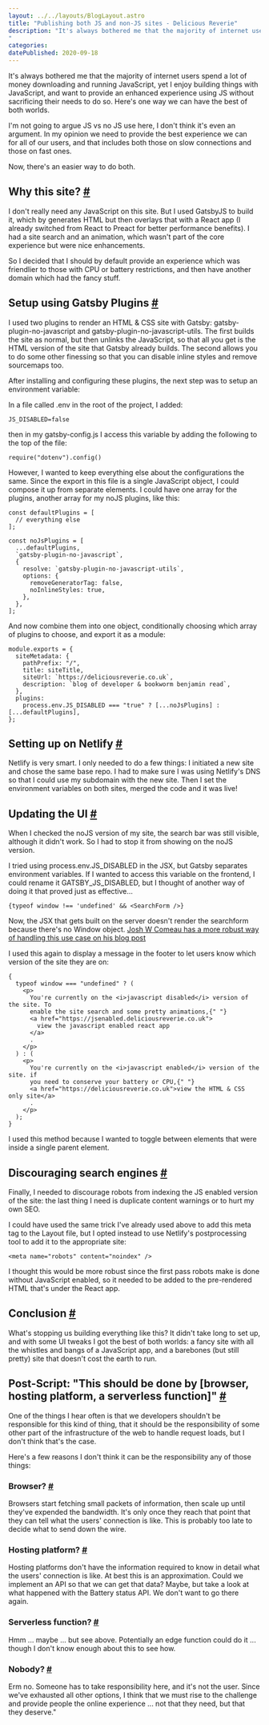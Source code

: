 ```yaml
---
layout: ../../layouts/BlogLayout.astro
title: "Publishing both JS and non-JS sites - Delicious Reverie"
description: "It's always bothered me that the majority of internet users spend a lot of money downloading and running JavaScript, yet I enjoy building things with JavaScript, and want to provide an enhanced experience using JS ... without sacrificing their needs to do so. Now, there's an easier way to do both.
"
categories:
datePublished: 2020-09-18
---
```

It's always bothered me that the majority of internet users spend a lot of money downloading and running JavaScript, yet I enjoy building things with JavaScript, and want to provide an enhanced experience using JS without sacrificing their needs to do so. Here's one way we can have the best of both worlds.

I'm not going to argue JS vs no JS use here, I don't think it's even an argument. In my opinion we need to provide the best experience we can for all of our users, and that includes both those on slow connections and those on fast ones.

Now, there's an easier way to do both.

## Why this site? [#](https://deliciousreverie.co.uk/posts/publishing-both-js-non-js-sites/#why-this-site)

I don't really need any JavaScript on this site. But I used GatsbyJS to build it, which by generates HTML but then overlays that with a React app (I already switched from React to Preact for better performance benefits). I had a site search and an animation, which wasn't part of the core experience but were nice enhancements.

So I decided that I should by default provide an experience which was friendlier to those with CPU or battery restrictions, and then have another domain which had the fancy stuff.

## Setup using Gatsby Plugins [#](https://deliciousreverie.co.uk/posts/publishing-both-js-non-js-sites/#setup-using-gatsby-plugins)

I used two plugins to render an HTML & CSS site with Gatsby: gatsby-plugin-no-javascript and gatsby-plugin-no-javascript-utils. The first builds the site as normal, but then unlinks the JavaScript, so that all you get is the HTML version of the site that Gatsby already builds. The second allows you to do some other finessing so that you can disable inline styles and remove sourcemaps too.

After installing and configuring these plugins, the next step was to setup an environment variable:

In a file called .env in the root of the project, I added:

```
JS_DISABLED=false
```

then in my gatsby-config.js I access this variable by adding the following to the top of the file:

```
require("dotenv").config()
```

However, I wanted to keep everything else about the configurations the same. Since the export in this file is a single JavaScript object, I could compose it up from separate elements. I could have one array for the plugins, another array for my noJS plugins, like this:

```
const defaultPlugins = [
  // everything else
];

const noJsPlugins = [
  ...defaultPlugins,
  `gatsby-plugin-no-javascript`,
  {
    resolve: `gatsby-plugin-no-javascript-utils`,
    options: {
      removeGeneratorTag: false,
      noInlineStyles: true,
    },
  },
];
```

And now combine them into one object, conditionally choosing which array of plugins to choose, and export it as a module:

```
module.exports = {
  siteMetadata: {
    pathPrefix: "/",
    title: siteTitle,
    siteUrl: `https://deliciousreverie.co.uk`,
    description: `blog of developer & bookworm benjamin read`,
  },
  plugins:
    process.env.JS_DISABLED === "true" ? [...noJsPlugins] : [...defaultPlugins],
};
```

## Setting up on Netlify [#](https://deliciousreverie.co.uk/posts/publishing-both-js-non-js-sites/#setting-up-on-netlify)

Netlify is very smart. I only needed to do a few things: I initiated a new site and chose the same base repo. I had to make sure I was using Netlify's DNS so that I could use my subdomain with the new site. Then I set the environment variables on both sites, merged the code and it was live!

## Updating the UI [#](https://deliciousreverie.co.uk/posts/publishing-both-js-non-js-sites/#updating-the-ui)

When I checked the noJS version of my site, the search bar was still visible, although it didn't work. So I had to stop it from showing on the noJS version.

I tried using process.env.JS\_DISABLED in the JSX, but Gatsby separates environment variables. If I wanted to access this variable on the frontend, I could rename it GATSBY\_JS\_DISABLED, but I thought of another way of doing it that proved just as effective...

```
{typeof window !== 'undefined' && <SearchForm />}
```

Now, the JSX that gets built on the server doesn't render the searchform because there's no Window object. [Josh W Comeau has a more robust way of handling this use case on his blog post](https://joshwcomeau.com/react/the-perils-of-rehydration/)

I used this again to display a message in the footer to let users know which version of the site they are on:

```
{
  typeof window === "undefined" ? (
    <p>
      You're currently on the <i>javascript disabled</i> version of the site. To
      enable the site search and some pretty animations,{" "}
      <a href="https://jsenabled.deliciousreverie.co.uk">
        view the javascript enabled react app
      </a>
      .
    </p>
  ) : (
    <p>
      You're currently on the <i>javascript enabled</i> version of the site. if
      you need to conserve your battery or CPU,{" "}
      <a href="https://deliciousreverie.co.uk">view the HTML & CSS only site</a>
      .
    </p>
  );
}
```

I used this method because I wanted to toggle between elements that were inside a single parent element.

## Discouraging search engines [#](https://deliciousreverie.co.uk/posts/publishing-both-js-non-js-sites/#discouraging-search-engines)

Finally, I needed to discourage robots from indexing the JS enabled version of the site: the last thing I need is duplicate content warnings or to hurt my own SEO.

I could have used the same trick I've already used above to add this meta tag to the Layout file, but I opted instead to use Netlify's postprocessing tool to add it to the appropriate site:

```
<meta name="robots" content="noindex" />
```

I thought this would be more robust since the first pass robots make is done without JavaScript enabled, so it needed to be added to the pre-rendered HTML that's under the React app.

## Conclusion [#](https://deliciousreverie.co.uk/posts/publishing-both-js-non-js-sites/#conclusion)

What's stopping us building everything like this? It didn't take long to set up, and with some UI tweaks I got the best of both worlds: a fancy site with all the whistles and bangs of a JavaScript app, and a barebones (but still pretty) site that doesn't cost the earth to run.

## Post-Script: "This should be done by \[browser, hosting platform, a serverless function\]" [#](https://deliciousreverie.co.uk/posts/publishing-both-js-non-js-sites/#post-script:-%22this-should-be-done-by-browser-hosting-platform-a-serverless-function%22)

One of the things I hear often is that we developers shouldn't be responsible for this kind of thing, that it should be the responsibility of some other part of the infrastructure of the web to handle request loads, but I don't think that's the case.

Here's a few reasons I don't think it can be the responsibility any of those things:

### Browser? [#](https://deliciousreverie.co.uk/posts/publishing-both-js-non-js-sites/#browser)

Browsers start fetching small packets of information, then scale up until they've expended the bandwidth. It's only once they reach that point that they can tell what the users' connection is like. This is probably too late to decide what to send down the wire.

### Hosting platform? [#](https://deliciousreverie.co.uk/posts/publishing-both-js-non-js-sites/#hosting-platform)

Hosting platforms don't have the information required to know in detail what the users' connection is like. At best this is an approximation. Could we implement an API so that we can get that data? Maybe, but take a look at what happened with the Battery status API. We don't want to go there again.

### Serverless function? [#](https://deliciousreverie.co.uk/posts/publishing-both-js-non-js-sites/#serverless-function)

Hmm ... maybe ... but see above. Potentially an edge function could do it ... though I don't know enough about this to see how.

### Nobody? [#](https://deliciousreverie.co.uk/posts/publishing-both-js-non-js-sites/#nobody)

Erm no. Someone has to take responsibility here, and it's not the user. Since we've exhausted all other options, I think that we must rise to the challenge and provide people the online experience ... not that they need, but that they deserve."